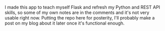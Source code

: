 I made this app to teach myself Flask and refresh my Python and REST API skills, so some of my own notes are in the comments and it's not very usable right now. Putting the repo here for posterity, I'll probably make a post on my blog about it later once it's functional enough.
